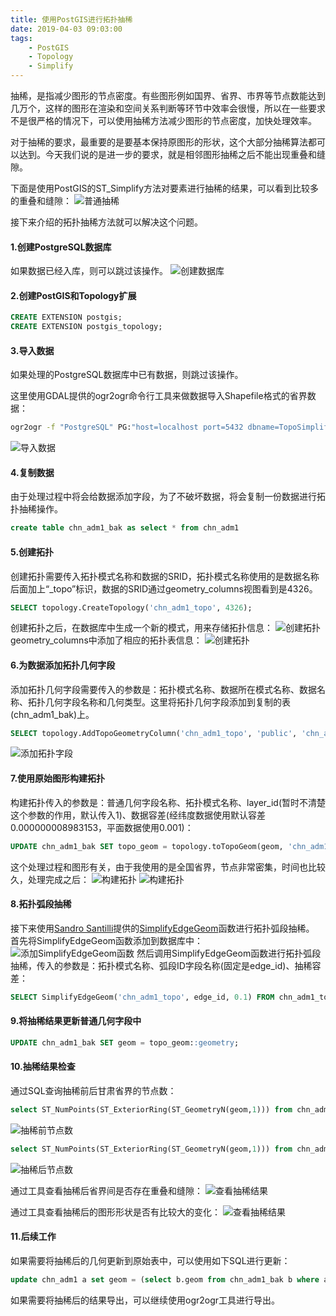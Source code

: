 ```yaml
---
title: 使用PostGIS进行拓扑抽稀
date: 2019-04-03 09:03:00
tags:
	- PostGIS
	- Topology
	- Simplify
---
```


抽稀，是指减少图形的节点密度。有些图形例如国界、省界、市界等节点数能达到几万个，这样的图形在渲染和空间关系判断等环节中效率会很慢，所以在一些要求不是很严格的情况下，可以使用抽稀方法减少图形的节点密度，加快处理效率。

对于抽稀的要求，最重要的是要基本保持原图形的形状，这个大部分抽稀算法都可以达到。今天我们说的是进一步的要求，就是相邻图形抽稀之后不能出现重叠和缝隙。

下面是使用PostGIS的ST_Simplify方法对要素进行抽稀的结果，可以看到比较多的重叠和缝隙：
![普通抽稀](postgistoposimplify/1.png)

接下来介绍的拓扑抽稀方法就可以解决这个问题。

#### 1.创建PostgreSQL数据库
如果数据已经入库，则可以跳过该操作。
![创建数据库](postgistoposimplify/2.png)

#### 2.创建PostGIS和Topology扩展
```sql
CREATE EXTENSION postgis;
CREATE EXTENSION postgis_topology;
```

#### 3.导入数据
如果处理的PostgreSQL数据库中已有数据，则跳过该操作。

这里使用GDAL提供的ogr2ogr命令行工具来做数据导入Shapefile格式的省界数据：
```bash
ogr2ogr -f "PostgreSQL" PG:"host=localhost port=5432 dbname=TopoSimplify user=postgres password=dlwy" /Users/paiconor/Downloads/拓扑抽稀效果/原始数据/CHN_adm1.shp -lco GEOMETRY_NAME=geom -lco FID=pk_uid -nlt PROMOTE_TO_MULTI -progress
```
![导入数据](postgistoposimplify/3.png)

#### 4.复制数据
由于处理过程中将会给数据添加字段，为了不破坏数据，将会复制一份数据进行拓扑抽稀操作。
```sql
create table chn_adm1_bak as select * from chn_adm1
```

#### 5.创建拓扑
创建拓扑需要传入拓扑模式名称和数据的SRID，拓扑模式名称使用的是数据名称后面加上“_topo”标识，数据的SRID通过geometry_columns视图看到是4326。
```sql
SELECT topology.CreateTopology('chn_adm1_topo', 4326);
```
创建拓扑之后，在数据库中生成一个新的模式，用来存储拓扑信息：
![创建拓扑](postgistoposimplify/4.png)
geometry_columns中添加了相应的拓扑表信息：
![创建拓扑](postgistoposimplify/5.png)

#### 6.为数据添加拓扑几何字段
添加拓扑几何字段需要传入的参数是：拓扑模式名称、数据所在模式名称、数据名称、拓扑几何字段名称和几何类型。这里将拓扑几何字段添加到复制的表(chn_adm1_bak)上。
```sql
SELECT topology.AddTopoGeometryColumn('chn_adm1_topo', 'public', 'chn_adm1_bak', 'topo_geom', 'MULTIPOLYGON');
```
![添加拓扑字段](postgistoposimplify/6.png)

#### 7.使用原始图形构建拓扑
构建拓扑传入的参数是：普通几何字段名称、拓扑模式名称、layer_id(暂时不清楚这个参数的作用，默认传入1)、数据容差(经纬度数据使用默认容差0.000000008983153，平面数据使用0.001)：
```sql
UPDATE chn_adm1_bak SET topo_geom = topology.toTopoGeom(geom, 'chn_adm1_topo', 1, 0.000000008983153);
```
这个处理过程和图形有关，由于我使用的是全国省界，节点非常密集，时间也比较久，处理完成之后：
![构建拓扑](postgistoposimplify/7.png)
![构建拓扑](postgistoposimplify/8.png)

#### 8.拓扑弧段抽稀
接下来使用[Sandro Santilli](http://strk.kbt.io/blog/2012/04/13/simplifying-a-map-layer-using-postgis-topology/)提供的[SimplifyEdgeGeom](https://gist.github.com/leplatrem/5729022)函数进行拓扑弧段抽稀。
首先将SimplifyEdgeGeom函数添加到数据库中：
![添加SimplifyEdgeGeom函数](postgistoposimplify/9.png)
然后调用SimplifyEdgeGeom函数进行拓扑弧段抽稀，传入的参数是：拓扑模式名称、弧段ID字段名称(固定是edge_id)、抽稀容差：
```sql
SELECT SimplifyEdgeGeom('chn_adm1_topo', edge_id, 0.1) FROM chn_adm1_topo.edge;
```

#### 9.将抽稀结果更新普通几何字段中
```sql
UPDATE chn_adm1_bak SET geom = topo_geom::geometry;
```

#### 10.抽稀结果检查
通过SQL查询抽稀前后甘肃省界的节点数：
```sql
select ST_NumPoints(ST_ExteriorRing(ST_GeometryN(geom,1))) from chn_adm1 where name_1 = 'Gansu'
```
![抽稀前节点数](postgistoposimplify/10.png)
```sql
select ST_NumPoints(ST_ExteriorRing(ST_GeometryN(geom,1))) from chn_adm1_bak where name_1 = 'Gansu'
```
![抽稀后节点数](postgistoposimplify/11.png)

通过工具查看抽稀后省界间是否存在重叠和缝隙：
![查看抽稀结果](postgistoposimplify/12.png)

通过工具查看抽稀后的图形形状是否有比较大的变化：
![查看抽稀结果](postgistoposimplify/13.png)

#### 11.后续工作
如果需要将抽稀后的几何更新到原始表中，可以使用如下SQL进行更新：
```sql
update chn_adm1 a set geom = (select b.geom from chn_adm1_bak b where a.pk_uid = b.pk_uid);
```

如果需要将抽稀后的结果导出，可以继续使用ogr2ogr工具进行导出。
